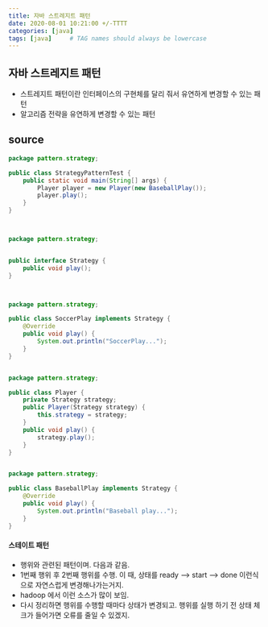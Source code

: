 ```yaml
---
title: 자바 스트레지트 패턴
date: 2020-08-01 10:21:00 +/-TTTT
categories: [java]
tags: [java]     # TAG names should always be lowercase
---
```


## 자바 스트레지트 패턴
- 스트레지트 패턴이란 인터페이스의 구현체를 달리 줘서 유연하게 변경할 수 있는 패턴
- 알고리즘 전략을 유연하게 변경할 수 있는 패턴

## source
```java
package pattern.strategy;

public class StrategyPatternTest {
    public static void main(String[] args) {
        Player player = new Player(new BaseballPlay());
        player.play();
    }
}



package pattern.strategy;


public interface Strategy {
    public void play();
}



package pattern.strategy;

public class SoccerPlay implements Strategy {
    @Override
    public void play() {
        System.out.println("SoccerPlay...");
    }
}


package pattern.strategy;

public class Player {
    private Strategy strategy;
    public Player(Strategy strategy) {
        this.strategy = strategy;
    }
    public void play() {
        strategy.play();
    }
}


package pattern.strategy;

public class BaseballPlay implements Strategy {
    @Override
    public void play() {
        System.out.println("Baseball play...");
    }
}
```



#### 스테이트 패턴
- 행위와 관련된 패턴이며. 다음과 같음.
- 1번째 행위 후 2번째 행위를 수행. 이 때, 상태를 ready --> start --> done 이런식으로 자연스럽게 변경해나가는거지.
- hadoop 에서 이런 소스가 많이 보임.
- 다시 정리하면 행위를 수행할 때마다 상태가 변경되고. 행위를 실행 하기 전 상태 체크가 들어가면 오류를 줄일 수 있겠지.
